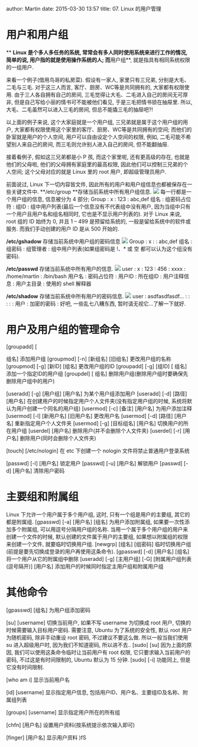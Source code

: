 author: Martin
date: 2015-03-30 13:57
title: 07. Linux 的用户管理

# 用户和用户组

**
**Linux 是个多人多任务的系统, 常常会有多人同时使用系统来进行工作的情况, 简单的说, **用户**指的就是使用操作系统的人;
而**用户组**, 就是指具有相同系统权限的一组用户.

来看一个例子(借用鸟哥的私房菜).
假设有一家人, 家里只有三兄弟, 分别是大毛、二毛与三毛. 对于这三人而言, 客厅、厨房、WC等是共同拥有的, 大家都有权限使用.
由于三人各自拥有自己的房间, 三毛觉得让大毛、二毛进入自己的房间无可厚非, 但是自己写给小丽的情书可不能被他们看见, 于是三毛把情书锁在抽屉里.
所以, 大毛、二毛虽然可以进入三毛的房间, 但总不能撬三毛的抽屉吧?!

以上面的例子来说, 这个大家庭就是一个用户组, 三兄弟就是属于这个用户组的用户, 大家都有权限使用这个家里的客厅、厨房、WC等是共同拥有的空间;
而他们的卧室就是用户的个人空间, 用户可以自由设定个人空间的权限, 例如, 二毛可能不希望别人来自己的房间, 而三毛则允许别人进入自己的房间, 但不能翻抽屉.

接着看例子, 假如这三兄弟都是小 P 孩, 而这个家里呢, 还有更高级的存在, 也就是他们的父母啦, 他们的父母拥有家庭里的最高权限, 因此他们可以控制三兄弟的个人空间;
这个父母对应的就是 Linux 里的 root 用户, 即超级管理员用户.

前面说过, Linux 下一切内容皆文件, 因此所有的用户和用户组信息也都被保存在一些关键文件中.
**/etc/group
**存储当前系统中所有用户组信息.
![](http://i57.tinypic.com/2usa6pf.jpg)
每一行都是一个用户组的信息, 信息被分为 4 部分;
Group : x : 123 : abc,def
组名 : 组密码占位符 : 组ID : 组中用户列表(最后一个信息没有不代表组中没有用户, 因为当组中只有一个用户且用户名和组名相同时, 它也是不显示用户列表的).
对于 Linux 来说, root 组的 ID 始终为 0, 并且 1 – 499 是预留给系统的, 一般是留给系统中的软件或服务. 而我们手动创建的用户 ID 是从 500 开始的.

**/etc/gshadow**
存储当前系统中用户组的密码信息
![](http://i62.tinypic.com/2upfpn4.jpg)
Group : x : : abc,def
组名 : 组密码 : 组管理者 : 组中用户列表(如果组密码是 !、* 或 空 都可以认为这个组没有密码).

**/etc/passwd**
存储当前系统中所有用户的信息.
![](http://i60.tinypic.com/2zyzfpu.jpg)
user : x : 123 : 456 : xxxx : /home/martin : /bin/bash
用户名 : 密码占位符 : 用户ID : 所在组ID : 用户注释信息 : 用户主目录 : 使用的 shell 解释器

**/etc/shadow**
存储当前系统中所有用户的密码信息.
![](http://i62.tinypic.com/2mzfc6r.jpg)
user : asdfasdfasdf… : : : : :
用户 : 加密的密码 : 好吧, 一些乱七八糟东西, 暂时请无视它…了解一下就好.

# 用户及用户组的管理命令

[groupadd] [
</td>
<td width="72" >
</td>
<td width="84" >组名] 添加用户组
[groupmod] [-n] [新组名] [旧组名] 更改用户组的名称
[groupmod] [-g] [新ID] [组名] 更改用户组的ID
[groupadd] [-g] [组ID] [
</td>
<td width="72" >
</td>
<td width="84" >组名] 添加一个指定ID的用户组
[groupdel] [
</td>
<td width="72" >
</td>
<td width="84" >组名] 删除用户组(删除用户组时要确保先删除用户组中的用户)

[useradd] [-g] [用户组] [用户名] 为某个用户组添加用户
[useradd] [-d] [路径] [用户名] 在创建用户的时候指定用户个人文件夹(没有指定用户组的时候, 系统将默认为用户创建一个同名的用户组)
[usermod] [-c] [备注] [用户名] 为用户添加注释
[usermod] [-l] [新用户名] [旧用户名] 更改用户名
[usermod] [-d] [路径] [用户名] 重新指定用户个人文件夹
[usermod] [-g] [目标组名] [用户名] 切换用户的所在用户组
[userdel] [用户名] 删除用户(并不会删除个人文件夹)
[userdel] [-r] [用户名] 删除用户(同时会删除个人文件夹)

[touch] [/etc/nologin] 在 etc 下创建一个 nologin 文件将禁止普通用户登录系统

[passwd] [-l] [用户名] 锁定用户
[passwd] [-u] [用户名] 解锁用户
[passwd] [-d] [用户名] 清除用户密码

# 主要组和附属组

Linux 下允许一个用户属于多个用户组, 这时, 只有一个组是用户的主要组, 其它的都是附属组.
[gpasswd] [-a] [用户名] [组名] 为用户添加附属组, 如果要一次性添加多个附属组, 可以用逗号分隔用户组的名称.
当用一个属于多个用户组的用户来创建一个文件的时候, 默认创建的文件属于用户的主要组, 如果想以附属组的权限来创建一个文件, 就要临时切换用户组.
[newgrp] [组名] [组密码] 临时切换用户组(前提是要先切换成登录的用户再使用这条命令).
[gpasswd] [-d] [用户名] [组名] 将一个用户从它的附属组中删除
[useradd] [-g] [主用户组] [-G] [附属用户组列表(逗号隔开)] [用户名] 添加用户的时候同时指定主用户组和附属用户组

# 其他命令

[gpasswd] [组名] 为用户组添加密码

[su] [username] 切换当前用户, 如果不写 username 为切换成 root 用户, 切换的时候需要输入目标用户密码.
需要注意, Ubuntu 为了系统的安全性, 默认 root 用户为随机密码, 除非手动重设 root 密码, 不过建议不要这么做.
所以一般当我们使用 su 进入超级用户时, 因为我们不知道密码, 所以进不去..
[sudo] [su] 因为上面的原因, 我们可以使用这条命令临时让当前用户有 root 权限, 它只要求输入当前用户的密码, 不过这是有时间限制的, Ubuntu 默认为 15 分钟.
[sudo] [-i] 功能同上, 但是它没有时间限制.

[who am i] 显示当前用户名

[id] [username] 显示指定用户信息, 包括用户ID、用户名、主要组ID及名称、附属组列表

[groups] [username] 显示指定用户所在的所有组

[chfn] [用户名] 设置用户资料(按系统提示依次输入即可)

[finger] [用户名] 显示用户资料
)fS

